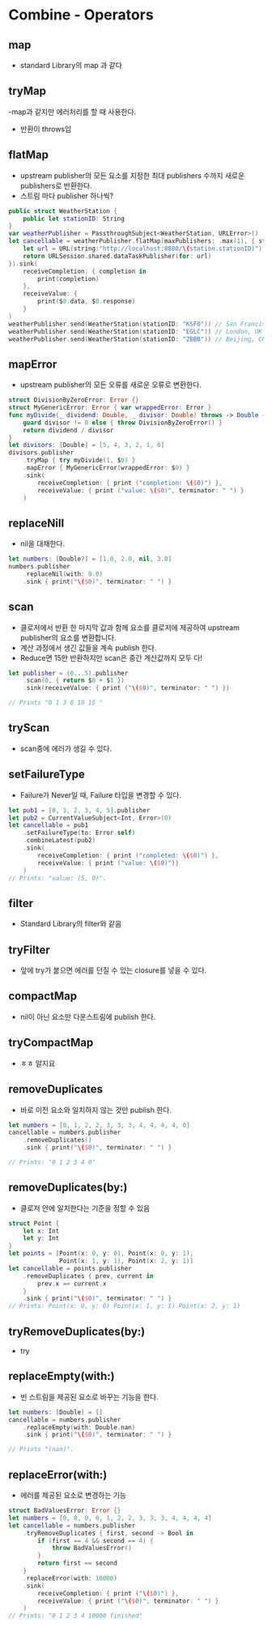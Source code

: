 # Combine - Operators

## map
- standard Library의 map 과 같다


## tryMap
-map과 같지만 에러처리를 할 때 사용한다.
- 반환이 throws임

## flatMap
- upstream publisher의 모든 요소를 지정한 최대 publishers 수까지 새로운 publishers로 반환한다.
- 스트림 마다 publisher 하나씩?

```swift
public struct WeatherStation {
    public let stationID: String
}
var weatherPublisher = PassthroughSubject<WeatherStation, URLError>()
let cancellable = weatherPublisher.flatMap(maxPublishers: .max(1), { station -> URLSession.DataTaskPublisher in
    let url = URL(string:"http://localhost:8080/\(station.stationID)")!
    return URLSession.shared.dataTaskPublisher(for: url)
}).sink(
    receiveCompletion: { completion in
        print(completion)
    },
    receiveValue: {
        print($0.data, $0.response)
    }
)
weatherPublisher.send(WeatherStation(stationID: "KSFO")) // San Francisco, CA
weatherPublisher.send(WeatherStation(stationID: "EGLC")) // London, UK
weatherPublisher.send(WeatherStation(stationID: "ZBBB")) // Beijing, CN


```

## mapError
- upstream publisher의 모든 오류를 새로운 오류로 변환한다.

```swift
struct DivisionByZeroError: Error {}
struct MyGenericError: Error { var wrappedError: Error }
func myDivide(_ dividend: Double, _ divisor: Double) throws -> Double {
    guard divisor != 0 else { throw DivisionByZeroError() }
    return dividend / divisor
}
let divisors: [Double] = [5, 4, 3, 2, 1, 0]
divisors.publisher
    .tryMap { try myDivide(1, $0) }
    .mapError { MyGenericError(wrappedError: $0) }
    .sink(
        receiveCompletion: { print ("completion: \($0)") },
        receiveValue: { print ("value: \($0)", terminator: " ") }
    )
```

## replaceNill
- nil을 대채한다.

```swift
let numbers: [Double?] = [1.0, 2.0, nil, 3.0]
numbers.publisher
    .replaceNil(with: 0.0)
    .sink { print("\($0)", terminator: " ") }
```

## scan
- 클로저에서 반환 한 마지막 값과 함께 요소를 클로저에 제공하여 upstream publisher의 요소를 변환합니다.
- 계산 과정에서 생긴 값들을 계속 publish 한다.
- Reduce면 15만 반환하지만 scan은 중간 계산값까지 모두 다!

```swift
let publisher = (0...5).publisher
    .scan(0, { return $0 + $1 })
    .sink(receiveValue: { print ("\($0)", terminator: " ") })

// Prints "0 1 3 6 10 15 "
```

## tryScan
- scan중에 에러가 생길 수 있다.


## setFailureType
- Failure가 Never일 때, Failure 타입을 변경할 수 있다.

```swift
let pub1 = [0, 1, 2, 3, 4, 5].publisher
let pub2 = CurrentValueSubject<Int, Error>(0)
let cancellable = pub1
    .setFailureType(to: Error.self)
    .combineLatest(pub2)
    .sink(
        receiveCompletion: { print ("completed: \($0)") },
        receiveValue: { print ("value: \($0)")}
    )
// Prints: "value: (5, 0)".
```


## filter
- Standard Library의 filter와 같음


## tryFilter
- 앞에 try가 붙으면 에러를 던질 수 있는 closure를 넣을 수 있다.

## compactMap
- nil이 아닌 요소만 다운스트림에 publish 한다.

## tryCompactMap
- ㅎㅎ 알지요

## 	removeDuplicates
- 바로 이전 요소와 일치하지 않는 것만 publish 한다.

```swift
let numbers = [0, 1, 2, 2, 3, 3, 3, 4, 4, 4, 4, 0]
cancellable = numbers.publisher
    .removeDuplicates()
    .sink { print("\($0)", terminator: " ") }

// Prints: "0 1 2 3 4 0"
```

## removeDuplicates(by:)
- 클로저 안에 일치한다는 기준을 정할 수 있음

```swift
struct Point {
    let x: Int
    let y: Int
}
let points = [Point(x: 0, y: 0), Point(x: 0, y: 1),
              Point(x: 1, y: 1), Point(x: 2, y: 1)]
let cancellable = points.publisher
    .removeDuplicates { prev, current in
        prev.x == current.x
    }
    .sink { print("\($0)", terminator: " ") }
// Prints: Point(x: 0, y: 0) Point(x: 1, y: 1) Point(x: 2, y: 1)
```

## tryRemoveDuplicates(by:)
- try


## replaceEmpty(with:)
- 빈 스트림을 제공된 요소로 바꾸는 기능을 한다.

```swift
let numbers: [Double] = []
cancellable = numbers.publisher
    .replaceEmpty(with: Double.nan)
    .sink { print("\($0)", terminator: " ") }

// Prints "(nan)".

```


## replaceError(with:)

- 에러를 제공된 요소로 변경하는 기능

```swift
struct BadValuesError: Error {}
let numbers = [0, 0, 0, 0, 1, 2, 2, 3, 3, 3, 4, 4, 4, 4]
let cancellable = numbers.publisher
    .tryRemoveDuplicates { first, second -> Bool in
        if (first == 4 && second == 4) {
            throw BadValuesError()
        }
        return first == second
    }
    .replaceError(with: 10000)
    .sink(
        receiveCompletion: { print ("\($0)") },
        receiveValue: { print ("\($0)", terminator: " ") }
    )
// Prints: "0 1 2 3 4 10000 finished"
```
